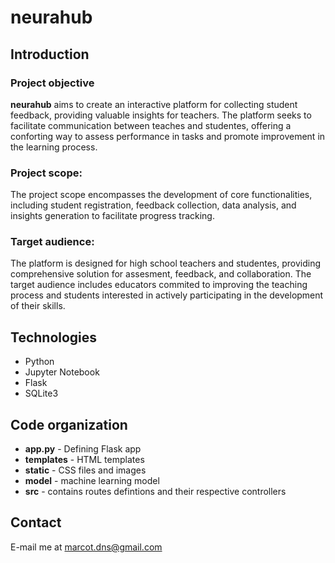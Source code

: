 # neurahub

## Introduction

### Project objective

**neurahub** aims to create an interactive platform for collecting student feedback, providing valuable insights for
teachers. The platform seeks to facilitate communication between teaches and studentes, offering a conforting way to
assess performance in tasks and promote improvement in the learning process.

### Project scope:

The project scope encompasses the development of core functionalities, including student registration, feedback collection,
data analysis, and insights generation to facilitate progress tracking.

### Target audience:

The platform is designed for high school teachers and studentes, providing comprehensive solution for assesment, feedback,
and collaboration. The target audience includes educators commited to improving the teaching process and students interested
in actively participating in the development of their skills.

## Technologies 

+ Python
+ Jupyter Notebook
+ Flask
+ SQLite3

## Code organization

+ **app.py** - Defining Flask app
+ **templates** - HTML templates
+ **static** - CSS files and images
+ **model** - machine learning model
+ **src** - contains routes defintions and their respective controllers

## Contact

E-mail me at marcot.dns@gmail.com
